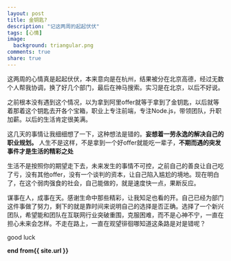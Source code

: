 ```yaml
---
layout: post
title: 金钥匙?
description: "记这两周的起起伏伏"
tags: [心情]
image:
  background: triangular.png
comments: true
share: true
---
```


这两周的心情真是起起伏伏，本来意向是在杭州，结果被分在北京高德，经过无数个人帮我协调，换了好几个部门，最后在神马搜索。实习是在北京，以后不好说。

之前根本没有遇到这个情况，以为拿到阿里offer就等于拿到了金钥匙，以后就等着那着这个钥匙去开各个宝箱，职业上专注前端，专注Node.js，带领团队，升职加薪。以后的生活肯定很美满。

这几天的事情让我细细想了一下，这种想法是错的。<strong>妄想着一劳永逸的解决自己的职业规划。</strong> 人生不是这样，不是拿到一个好offer就能吃一辈子，<strong>不期而遇的突发事件才是生活的精彩之处</strong>


生活不是按照你的期望走下去，未来发生的事情不可控，之前自己的善良让自己吃了亏，没有其他offer，没有一个谈判的资本，让自己陷入尴尬的境地。现在明白了，在这个弱肉强食的社会，自己能做的，就是速度快一点，果断反应。


谋事在人，成事在天。感谢生命中那些精彩，让我知足也看的开。自己已经为部门这件事做了努力，剩下的就是靠时间来说明自己的选择是否正确。选择了一个新兴团队，希望能和团队在互联网行业突破重围，克服困难，而不是心神不宁，一直在担心未来会怎样。不走在路上，一直在观望徘徊哪知道这条路是对是错呢？

good luck

<strong>end from{{ site.url }}</strong>